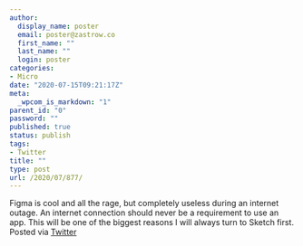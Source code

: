 ```yaml
---
author:
  display_name: poster
  email: poster@zastrow.co
  first_name: ""
  last_name: ""
  login: poster
categories:
- Micro
date: "2020-07-15T09:21:17Z"
meta:
  _wpcom_is_markdown: "1"
parent_id: "0"
password: ""
published: true
status: publish
tags:
- Twitter
title: ""
type: post
url: /2020/07/877/
---
```

<p>Figma is cool and all the rage, but completely useless during an internet outage. An internet connection should never be a requirement to use an app. This will be one of the biggest reasons I will always turn to Sketch first. Posted via <a href="http://twitter.com/zastrow/status/1283382386546348035">Twitter</a></p>
